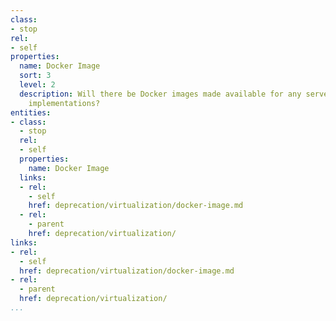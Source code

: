 ```yaml
---
class:
- stop
rel:
- self
properties:
  name: Docker Image
  sort: 3
  level: 2
  description: Will there be Docker images made available for any server or client
    implementations?
entities:
- class:
  - stop
  rel:
  - self
  properties:
    name: Docker Image
  links:
  - rel:
    - self
    href: deprecation/virtualization/docker-image.md
  - rel:
    - parent
    href: deprecation/virtualization/
links:
- rel:
  - self
  href: deprecation/virtualization/docker-image.md
- rel:
  - parent
  href: deprecation/virtualization/
...
```

